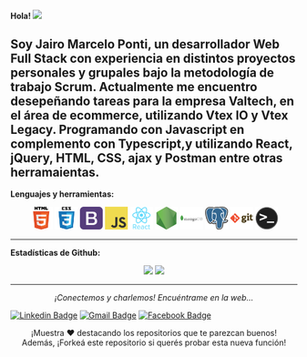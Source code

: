 <h4> Hola! <img src="https://raw.githubusercontent.com/verma-anushka/verma-anushka/master/gifs/wave.gif" width="30px"></h4>

Soy Jairo Marcelo Ponti, un desarrollador Web Full Stack con experiencia en distintos proyectos personales y grupales bajo la metodología de trabajo Scrum.
Actualmente me encuentro desepeñando tareas para la empresa Valtech, en el área de ecommerce, utilizando Vtex IO y Vtex Legacy. Programando con Javascript en complemento con Typescript,y utilizando React, jQuery, HTML, CSS, ajax y Postman entre otras herramaientas.
---

**Lenguajes y herramientas:**

<p align="center">

  <div align="center">
  
   <code><img height="40" src="https://raw.githubusercontent.com/github/explore/80688e429a7d4ef2fca1e82350fe8e3517d3494d/topics/html/html.png"></code> <code><img height="40" src="https://raw.githubusercontent.com/github/explore/80688e429a7d4ef2fca1e82350fe8e3517d3494d/topics/css/css.png"></code> <code><img height="40" src="https://raw.githubusercontent.com/github/explore/80688e429a7d4ef2fca1e82350fe8e3517d3494d/topics/bootstrap/bootstrap.png"></code> <code><img height="40" src="https://raw.githubusercontent.com/github/explore/80688e429a7d4ef2fca1e82350fe8e3517d3494d/topics/javascript/javascript.png"></code> <code><img height="40" src="https://raw.githubusercontent.com/devicons/devicon/master/icons/react/react-original-wordmark.svg"></code> <code><img height="40" src="https://raw.githubusercontent.com/github/explore/80688e429a7d4ef2fca1e82350fe8e3517d3494d/topics/nodejs/nodejs.png"></code> <code><img height="40" src="https://raw.githubusercontent.com/github/explore/80688e429a7d4ef2fca1e82350fe8e3517d3494d/topics/mongodb/mongodb.png"></code> <code><img height="40" src="https://raw.githubusercontent.com/github/explore/80688e429a7d4ef2fca1e82350fe8e3517d3494d/topics/postgresql/postgresql.png"></code> <code><img height="40" src="https://raw.githubusercontent.com/github/explore/80688e429a7d4ef2fca1e82350fe8e3517d3494d/topics/git/git.png"></code> <code><img height="40" src="https://raw.githubusercontent.com/github/explore/80688e429a7d4ef2fca1e82350fe8e3517d3494d/topics/terminal/terminal.png"></code>

  </div>
  </p>

---

**Estadísticas de Github:**

<p align="center">
  
  <img src="https://github-readme-stats.vercel.app/api?username=JairoPonti&hide=stars&show_icons=true&theme=dracula&line_height=32">
  <img src="https://github-readme-stats.vercel.app/api/top-langs/?username=JairoPonti&count_private=true&theme=dracula">

</p>

---

<p align="center">
  <i>¡Conectemos y charlemos! Encuéntrame en la web...</i>
  
  
   [![Linkedin Badge](https://img.shields.io/badge/-JairoPonti-blue?style=flat-square&logo=Linkedin&logoColor=white&link=https://www.linkedin.com/in/jairo-marcelo-ponti-048016180)](https://www.linkedin.com/in/jairo-marcelo-ponti-048016180) 
   [![Gmail Badge](https://img.shields.io/badge/-jairomponti-c14438?style=flat-square&logo=Gmail&logoColor=white&link=mailto:jairomponti@gmail.com)](mailto:jairomponti@gmail.com)
   [![Facebook Badge](https://img.shields.io/badge/-jairo_ponti-036be4?style=flat-square&logo=Facebook&logoColor=white&link=https://web.facebook.com/jairomarcelo.ponti)](https://web.facebook.com/jairomarcelo.ponti)
 
 

  <p align="center">
¡Muestra ❤️ destacando los repositorios que te parezcan buenos!
    <br />
    Además, ¡Forkeá este repositorio si querés probar esta nueva función!
  </p>
</p>

<div align="right">
  
</div>
